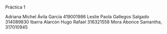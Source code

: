 Práctica 1

Adriana Michel Ávila García 419001986
Leslie Paola Gallegos Salgado 314089830
Ibarra Alarcón Hugo Rafael 316321558
Mora Abonce Samantha, 317010945
